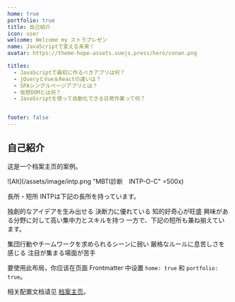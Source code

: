 ```yaml
---
home: true
portfolio: true
title: 自己紹介
icon: user
welcome: Welcome my ストラプレゼン 
name: JavaScriptで変える未来！
avatar: https://theme-hope-assets.vuejs.press/hero/conan.png

titles:
  - JavaScriptで最初に作るべきアプリは何？
  - jQueryとVue＆Reactの違いは？
  - SPAシングルページアプリとは？
  - 仮想DOMとは何？
  - JavaScriptを使って自動化できる日常作業って何？


footer: false
---
```


## 自己紹介

这是一个档案主页的案例。

![Alt](/assets/image/intp.png "MBTI診断　INTP-O-C" =500x)

長所・短所
INTPは下記の長所を持っています。

独創的なアイデアを生み出せる
決断力に優れている
知的好奇心が旺盛
興味がある分野に対して高い集中力とスキルを持つ
一方で、下記の短所も兼ね揃えています。

集団行動やチームワークを求められるシーンに弱い
厳格なルールに息苦しさを感じる
注目が集まる場面が苦手

要使用此布局，你应该在页面 Frontmatter 中设置 `home: true` 和 `portfolio: true`。

相关配置文档请见 [档案主页](https://theme-hope.vuejs.press/zh/guide/blog/home.html#档案类型主页)。
